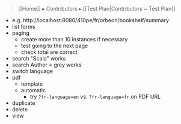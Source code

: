 > [[Home]] ▸ Contributors ▸ [[Test Plan|Contributors ~ Test Plan]]

- e.g. http://localhost:8080/410pe/fr/orbeon/bookshelf/summary
- list forms
- paging
  - create more than 10 instances if necessary
  - test going to the next page
  - check total are correct
- search "Scala" works
- search Author = grey works
- switch language
- pdf
  - template
  - automatic
    - try `?fr-language=en` vs. `?fr-language=fr` on PDF URL
- duplicate
- delete
- view
